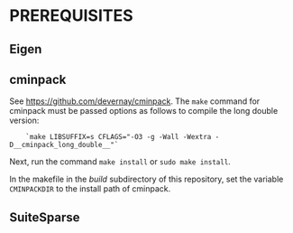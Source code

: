 

# PREREQUISITES

## Eigen

## cminpack

See <https://github.com/devernay/cminpack>. The `make` command for cminpack must be passed options as follows
to compile the long double version:

		`make LIBSUFFIX=s CFLAGS="-O3 -g -Wall -Wextra -D__cminpack_long_double__"`

Next, run the command `make install` or `sudo make install`.

In the makefile in the *build* subdirectory of this repository, set the variable `CMINPACKDIR`
to the install path of cminpack.

## SuiteSparse